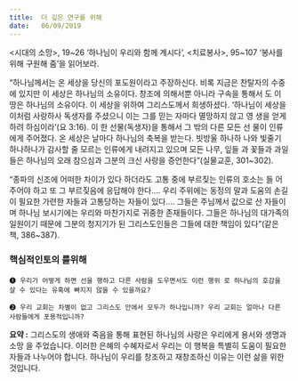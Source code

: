 ```yaml
---
title:  더 깊은 연구를 위해
date:   06/09/2019
---
```


<시대의 소망>, 19~26 ‘하나님이 우리와 함께 계시다’, <치료봉사>, 95~107 ‘봉사를
위해 구원해 줌’을 읽어보라.

“하나님께서는 온 세상을 당신의 포도원이라고 주장하신다. 비록 지금은 찬탈자의
수중에 있지만 이 세상은 하나님의 소유이다. 창조에 의해서뿐 아니라 구속을 통해서
도 이 땅은 하나님의 소유이다. 이 세상을 위하여 그리스도께서 희생하셨다. ‘하나님이
세상을 이처럼 사랑하사 독생자를 주셨으니 이는 그를 믿는 자마다 멸망하지 않고 영
생을 얻게 하려 하심이라’(요 3:16). 이 한 선물(독생자)을 통해서 그 밖의 다른 모든 선
물이 인류에게 주어졌다. 온 세상은 날마다 하나님의 축복을 받는다. 빗방울 하나하
나와 빛줄기 하나하나가 감사할 줄 모르는 인류에게 내려지고 있으며 모든 나무, 잎들
과 꽃들과 과일들은 하나님의 오래 참으심과 그분의 크신 사랑을 증언한다”(실물교훈,
301~302).

“종파의 신조에 어떠한 차이가 있다 하더라도 고통 중에 부르짖는 인류의 호소는 들
어주어야 하고 또 그 부르짖음에 응답해야 한다.… 우리 주위에는 동정의 말과 도움의
손길이 필요한 가련한 자들과 고통당하는 자들이 있다.… 그들은 주님께서 값으로 산
자들이며 하나님 보시기에는 우리와 마찬가지로 귀중한 존재들이다. 그들은 하나님의
대가족의 일원이기 때문에 그분의 청지기가 된 그리스도인들은 그들에 대한 책임이
있다”(같은 책, 386~387).

### 핵심적인토의 를위해

`➊ 우리가 어떻게 하면 선을 행하고 다른 사람을 도우면서도 이런 행위
로 하나님의 호감을 살 수 있다는 유혹에 빠지지 않을 수 있을까요?`

`➋ 우리 교회는 차별이 없고 그리스도 안에서 모두가 하나입니까? 우리
교회는 얼마나 다른 사람들에게 포용적입니까?`

**요약 :** 그리스도의 생애와 죽음을 통해 표현된 하나님의 사랑은 우리에게 용서와 생명과 소망
을 주었습니다. 이러한 은혜의 수혜자로서 우리는 이 행복을 특별히 도움이 필요한 자들과
나누어야 합니다. 하나님이 우리를 창조하고 재창조하신 이유는 이런 삶을 위한 것입니다.